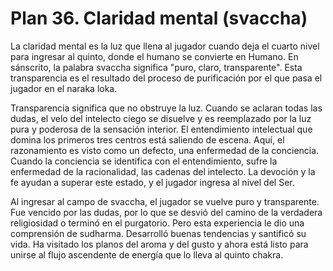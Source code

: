 # Plan 36. Claridad mental (svaccha)

La claridad mental es la luz que llena al jugador cuando deja el cuarto nivel para ingresar al quinto, donde el humano se convierte en Humano. En sánscrito, la palabra svaccha significa "puro, claro, transparente". Esta transparencia es el resultado del proceso de purificación por el que pasa el jugador en el naraka loka.

Transparencia significa que no obstruye la luz. Cuando se aclaran todas las dudas, el velo del intelecto ciego se disuelve y es reemplazado por la luz pura y poderosa de la sensación interior. El entendimiento intelectual que domina los primeros tres centros está saliendo de escena. Aquí, el razonamiento es visto como un defecto, una enfermedad de la conciencia. Cuando la conciencia se identifica con el entendimiento, sufre la enfermedad de la racionalidad, las cadenas del intelecto. La devoción y la fe ayudan a superar este estado, y el jugador ingresa al nivel del Ser.

Al ingresar al campo de svaccha, el jugador se vuelve puro y transparente. Fue vencido por las dudas, por lo que se desvió del camino de la verdadera religiosidad o terminó en el purgatorio. Pero esta experiencia le dio una comprensión de sudharma. Desarrolló buenas tendencias y santificó su vida. Ha visitado los planos del aroma y del gusto y ahora está listo para unirse al flujo ascendente de energía que lo lleva al quinto chakra.
